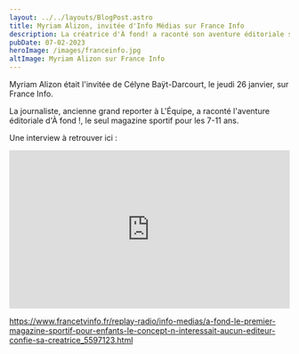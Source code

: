 ```yaml
---
layout: ../../layouts/BlogPost.astro
title: Myriam Alizon, invitée d'Info Médias sur France Info
description: La créatrice d'À fond! a raconté son aventure éditoriale sur France Info
pubDate: 07-02-2023
heroImage: /images/franceinfo.jpg
altImage: Myriam Alizon sur France Info
---
```

Myriam Alizon était l'invitée de Célyne Baÿt-Darcourt, le jeudi 26 janvier, sur France Info. 

La journaliste, ancienne grand reporter à L'Équipe, a raconté l'aventure éditoriale d'À fond !, le seul magazine sportif pour les 7-11 ans. 

Une interview à retrouver ici  :

<div style="position:relative;padding-bottom:56.25%;height:0;overflow:hidden;"> <iframe style="width:100%;height:100%;position:absolute;left:0px;top:0px;overflow:hidden" frameborder="0" type="text/html" src="https://www.dailymotion.com/embed/video/x8hl2jt" width="100%" height="100%" allowfullscreen title="Lecteur vidéo Dailymotion" > </iframe> </div>



<https://www.francetvinfo.fr/replay-radio/info-medias/a-fond-le-premier-magazine-sportif-pour-enfants-le-concept-n-interessait-aucun-editeur-confie-sa-creatrice_5597123.html>